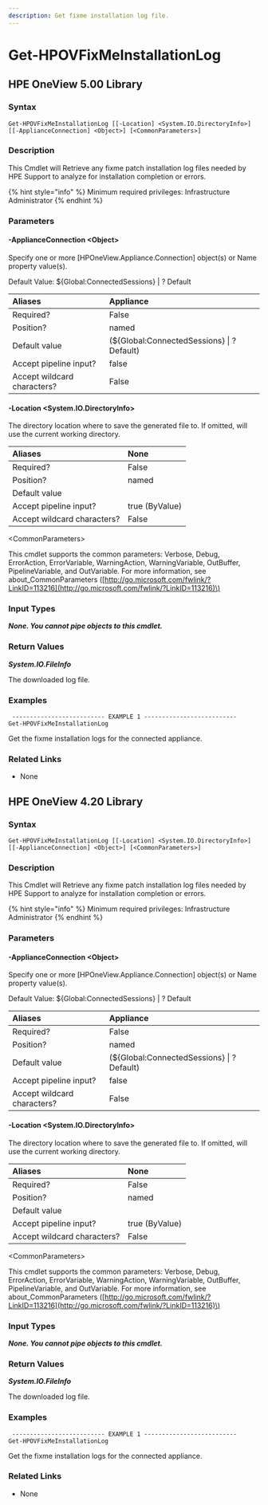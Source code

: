 ```yaml
---
description: Get fixme installation log file.
---
```


# Get-HPOVFixMeInstallationLog

## HPE OneView 5.00 Library

### Syntax

```text
Get-HPOVFixMeInstallationLog [[-Location] <System.IO.DirectoryInfo>] [[-ApplianceConnection] <Object>] [<CommonParameters>]
```

### Description

This Cmdlet will Retrieve any fixme patch installation log files needed by HPE Support to analyze for installation completion or errors.

{% hint style="info" %}
Minimum required privileges: Infrastructure Administrator
{% endhint %}

### Parameters

#### -ApplianceConnection &lt;Object&gt; 

Specify one or more \[HPOneView.Appliance.Connection\] object\(s\) or Name property value\(s\).

Default Value: ${Global:ConnectedSessions} \| ? Default

| Aliases | Appliance |
| :--- | :--- |
| Required? | False |
| Position? | named |
| Default value | \(${Global:ConnectedSessions} \| ? Default\) |
| Accept pipeline input? | false |
| Accept wildcard characters?    | False |

#### -Location &lt;System.IO.DirectoryInfo&gt; 

The directory location where to save the generated file to. If omitted, will use the current working directory.

| Aliases | None |
| :--- | :--- |
| Required? | False |
| Position? | named |
| Default value |  |
| Accept pipeline input? | true \(ByValue\) |
| Accept wildcard characters?    | False |

&lt;CommonParameters&gt;

This cmdlet supports the common parameters: Verbose, Debug, ErrorAction, ErrorVariable, WarningAction, WarningVariable, OutBuffer, PipelineVariable, and OutVariable. For more information, see about\_CommonParameters \([http://go.microsoft.com/fwlink/?LinkID=113216](http://go.microsoft.com/fwlink/?LinkID=113216)\)

### Input Types

_**None. You cannot pipe objects to this cmdlet.**_

### Return Values

_**System.IO.FileInfo**_

The downloaded log file.

### Examples

```text
 -------------------------- EXAMPLE 1 --------------------------
Get-HPOVFixMeInstallationLog
```

Get the fixme installation logs for the connected appliance. 

### Related Links

* None

## HPE OneView 4.20 Library

### Syntax

```text
Get-HPOVFixMeInstallationLog [[-Location] <System.IO.DirectoryInfo>] [[-ApplianceConnection] <Object>] [<CommonParameters>]
```

### Description

This Cmdlet will Retrieve any fixme patch installation log files needed by HPE Support to analyze for installation completion or errors.

{% hint style="info" %}
Minimum required privileges: Infrastructure Administrator
{% endhint %}

### Parameters

#### -ApplianceConnection &lt;Object&gt; 

Specify one or more \[HPOneView.Appliance.Connection\] object\(s\) or Name property value\(s\).

Default Value: ${Global:ConnectedSessions} \| ? Default

| Aliases | Appliance |
| :--- | :--- |
| Required? | False |
| Position? | named |
| Default value | \(${Global:ConnectedSessions} \| ? Default\) |
| Accept pipeline input? | false |
| Accept wildcard characters?    | False |

#### -Location &lt;System.IO.DirectoryInfo&gt; 

The directory location where to save the generated file to. If omitted, will use the current working directory.

| Aliases | None |
| :--- | :--- |
| Required? | False |
| Position? | named |
| Default value |  |
| Accept pipeline input? | true \(ByValue\) |
| Accept wildcard characters?    | False |

&lt;CommonParameters&gt;

This cmdlet supports the common parameters: Verbose, Debug, ErrorAction, ErrorVariable, WarningAction, WarningVariable, OutBuffer, PipelineVariable, and OutVariable. For more information, see about\_CommonParameters \([http://go.microsoft.com/fwlink/?LinkID=113216](http://go.microsoft.com/fwlink/?LinkID=113216)\)

### Input Types

_**None. You cannot pipe objects to this cmdlet.**_

### Return Values

_**System.IO.FileInfo**_

The downloaded log file.

### Examples

```text
 -------------------------- EXAMPLE 1 --------------------------
Get-HPOVFixMeInstallationLog
```

Get the fixme installation logs for the connected appliance. 

### Related Links

* None




